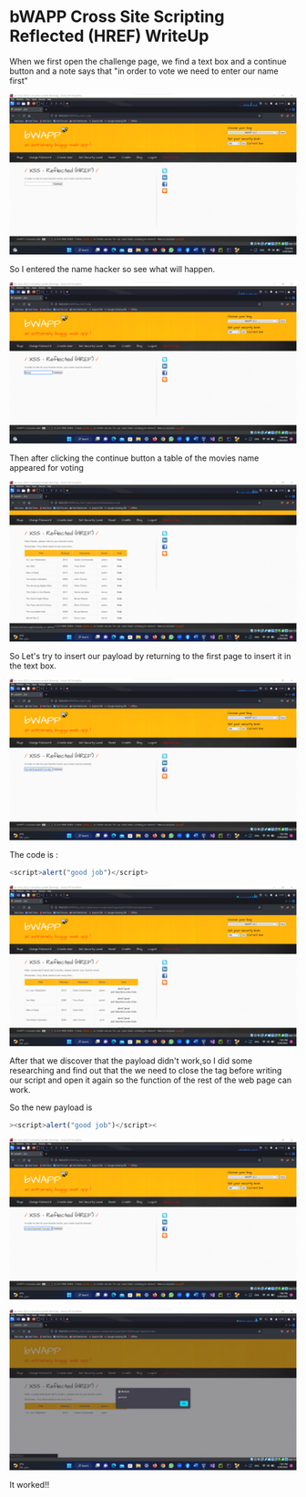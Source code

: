 # bWAPP Cross Site Scripting Reflected (HREF) WriteUp

When we first open the challenge page, we find a text box and a continue button and a note 
says that "in order to vote we need to enter our name first"

![alt text](https://github.com/nody77/CTFs-Writeups/blob/ff6d8f0fb8014bdca5da706aaef016b10f92dee4/Screenshot%202023-03-29%20190411.png)

So I entered the name hacker so see what will happen.

![alt text](https://github.com/nody77/CTFs-Writeups/blob/ff6d8f0fb8014bdca5da706aaef016b10f92dee4/Screenshot%202023-03-29%20190432.png)

Then after clicking the continue button a table of the movies name appeared for voting 

![alt text](https://github.com/nody77/CTFs-Writeups/blob/ff6d8f0fb8014bdca5da706aaef016b10f92dee4/Screenshot%202023-03-29%20190445.png)

So Let's try to insert our payload by returning to the first page to insert it in the text box.

![alt text](https://github.com/nody77/CTFs-Writeups/blob/ff6d8f0fb8014bdca5da706aaef016b10f92dee4/Screenshot%202023-03-29%20190540.png)

The code is :
```javascript
<script>alert("good job")</script>
```

![alt text](https://github.com/nody77/CTFs-Writeups/blob/ff6d8f0fb8014bdca5da706aaef016b10f92dee4/Screenshot%202023-03-29%20190551.png)

After that we discover that the payload didn't work,so I did some researching and find out that the we need to close the tag before writing 
our script and open it again so the function of the rest of the web page can work.

So the new payload is

```javascript
><script>alert("good job")</script><
```

![alt text](https://github.com/nody77/CTFs-Writeups/blob/ff6d8f0fb8014bdca5da706aaef016b10f92dee4/Screenshot%202023-03-29%20190653.png)

![alt text](https://github.com/nody77/CTFs-Writeups/blob/ff6d8f0fb8014bdca5da706aaef016b10f92dee4/Screenshot%202023-03-29%20190702.png)

It worked!!



